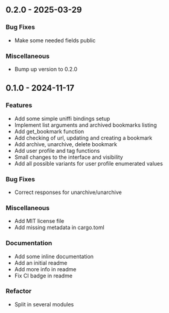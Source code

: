 ## 0.2.0 - 2025-03-29
### Bug Fixes
- Make some needed fields public

### Miscellaneous
- Bump up version to 0.2.0

## 0.1.0 - 2024-11-17
### Features
- Add some simple uniffi bindings setup
- Implement list arguments and archived bookmarks listing
- Add get_bookmark function
- Add checking of url, updating and creating a bookmark
- Add archive, unarchive, delete bookmark
- Add user profile and tag functions
- Small changes to the interface and visibility
- Add all possible variants for user profile enumerated values

### Bug Fixes
- Correct responses for unarchive/unarchive

### Miscellaneous
- Add MIT license file
- Add missing metadata in cargo.toml

### Documentation
- Add some inline documentation
- Add an initial readme
- Add more info in readme
- Fix CI badge in readme

### Refactor
- Split in several modules


